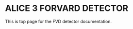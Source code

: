<!-- doxy
\page refDetectorsUpgradesALICE3TRK Tracker
/doxy -->

# ALICE 3 FORVARD DETECTOR

This is top page for the FVD detector documentation.

<!-- doxy
/doxy -->
